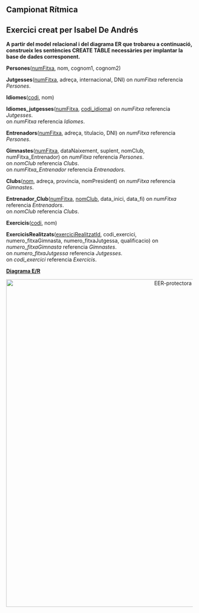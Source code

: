 ## Campionat Rítmica

**Exercici creat per Isabel De Andrés**
<br>
---
**A partir del model relacional i del diagrama ER que trobareu a continuació, construeix les sentències CREATE TABLE necessàries per implantar la base de dades corresponent.**

**Persones**(<ins>numFitxa</ins>, nom, cognom1, cognom2)

**Jutgesses**(<ins>numFitxa</ins>, adreça, internacional, DNI)
  on *numFitxa* referencia *Persones*.<br>

**Idiomes**(<ins>codi</ins>, nom)

**Idiomes_jutgesses**(<ins>numFitxa</ins>, <ins>codi_idioma</ins>)
  on *numFitxa* referencia *Jutgesses*.<br> 
  on *numFitxa* referencia *Idiomes*. 

**Entrenadors**(<ins>numFitxa</ins>, adreça, titulacio, DNI)
  on *numFitxa* referencia *Persones*.<br>

**Gimnastes**(<ins>numFitxa</ins>, dataNaixement, suplent, nomClub, numFitxa_Entrenador)
  on *numFitxa* referencia *Persones*.<br>
  on *nomClub* referencia *Clubs*.<br>
  on *numFitxa_Entrenador* referencia *Entrenadors*.<br>

**Clubs**(<ins>nom</ins>, adreça, provincia, nomPresident)
  on *numFitxa* referencia *Gimnastes*.

**Entrenador_Club**(<ins>numFitxa</ins>, <ins>nomClub</ins>, data_inici, data_fi)
  on *numFitxa* referencia *Entrenadors*.<br>
  on *nomClub* referencia *Clubs*.

**Exercicis**(<ins>codi</ins>, nom)

**ExercicisRealitzats**(<ins>exerciciRealitzatId</ins>, codi_exercici, numero_fitxaGimnasta, numero_fitxaJutgessa, qualificacio)
  on *numero_fitxaGimnasta* referencia *Gimnastes*.<br>
  on *numero_fitxaJutgessa* referencia *Jutgesses*.<br>
  on *codi_exercici* referencia *Exercicis*.
  


<ins>**Diagrama E/R**</ins>

  <div style="text-align: center;">
    <img src="https://github.com/victordomgs/Bases-de-Dades/blob/main/SQL-DDL/EER/EER-campionatR%C3%ADtmica.png" alt="EER-protectora" width="885" height="auto"/>
  </div>
